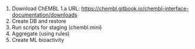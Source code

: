 1.  Download ChEMBL
1.a    URL:  https://chembl.gitbook.io/chembl-interface-documentation/downloads
2.  Create DB and restore
3.  Run scripts for staging (chembl.mini)
4.  Aggregate (using rules) 
5.  Create ML bioactivity
